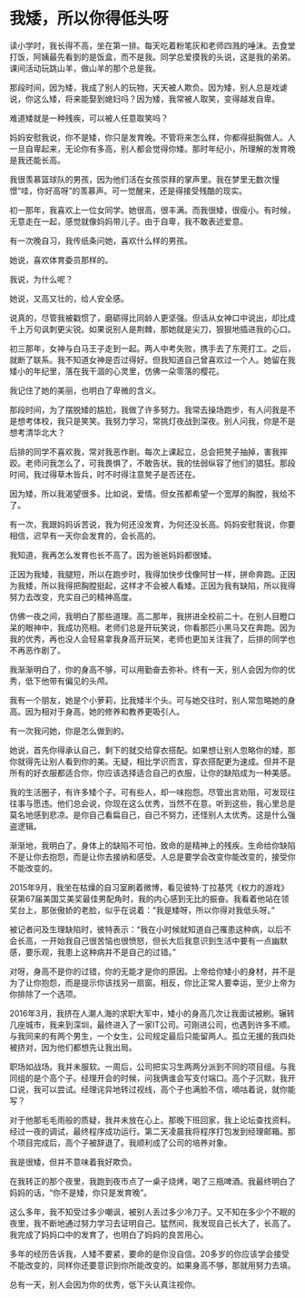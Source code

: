 # 我矮，所以你得低头呀

读小学时，我长得不高，坐在第一排。每天吃着粉笔灰和老师四溅的唾沫。去食堂打饭，阿姨最先看到的是饭盒，而不是我。同学总爱摸我的头说，这是我的弟弟。课间活动玩跳山羊，做山羊的那个总是我。 

那段时间，因为矮，我成了别人的玩物，天天被人欺负。因为矮，别人总是戏谑说，你这么矮，将来能娶到媳妇吗？因为矮，我常被人取笑，变得越发自卑。 

难道矮就是一种残疾，可以被人任意取笑吗？ 

妈妈安慰我说，你不是矮，你只是发育晚。不管将来怎么样，你都得挺胸做人。人一旦自卑起来，无论你有多高，别人都会觉得你矮。那时年纪小，所理解的发育晚是我还能长高。 

我很羡慕篮球队的男孩，因为他们活在女孩崇拜的掌声里。我在梦里无数次憧憬“哇，你好高呀”的羡慕声。可一觉醒来，还是得接受残酷的现实。 

初一那年，我喜欢上一位女同学。她很高，很丰满。而我很矮，很瘦小。有时候，无意走在一起，感觉就像妈妈带儿子。由于自卑，我不敢表述爱意。 

有一次晚自习，我传纸条问她，喜欢什么样的男孩。 

她说，喜欢体育委员那样的。 

我说，为什么呢？ 

她说，又高又壮的，给人安全感。 

说真的，尽管我被戳惯了，磨砺得比同龄人更坚强。但话从女神口中说出，却比成千上万句讽刺更尖锐。如果说别人是荆棘，那她就是尖刀，狠狠地插进我的心口。 

初三那年，女神与白马王子走到一起。两人中考失败，携手去了东莞打工。之后，就断了联系。我不知道女神是否过得好。但我知道自己曾喜欢过一个人。她留在我矮小的年纪里，落在我干涸的心灵里，仿佛一朵零落的樱花。 

我记住了她的美丽，也明白了卑微的含义。 

那段时间，为了摆脱矮的尴尬，我做了许多努力。我常去操场跑步，有人问我是不是想考体校，我只是笑笑。我努力学习，常挑灯夜战到深夜。别人问我，你是不是想考清华北大？ 

后排的同学不喜欢我，常对我恶作剧。每次上课起立，总会把凳子抽掉，害我摔跤。老师问我怎么了，可我畏惧了，不敢告状。我的怯弱纵容了他们的猖狂。那段时间，我过得草木皆兵，时不时得注意凳子是否还在。 

因为矮，所以我渴望很多。比如说，爱情。但女孩都希望一个宽厚的胸膛，我给不了。 

有一次，我跟妈妈诉苦说，我为何还没发育，为何还没长高。妈妈安慰我说，你要相信，迟早有一天你会发育的，会长高的。 

我知道，我再怎么发育也长不高了。因为爸爸妈妈都很矮。 

正因为我矮，我腿短，所以在跑步时，我得加快步伐像阿甘一样，拼命奔跑。正因为我矮，所以我得把胸膛挺起，这样才不会被人看矮。正因为我有缺陷，所以我得努力去改变，充实自己的精神高度。 

仿佛一夜之间，我明白了那些道理。高二那年，我拼进全校前二十。在别人目瞪口呆的眼神中，我成功亮相。老师们总是开玩笑说，你看那匹小黑马又在奔跑。因为我的优秀，再也没人会轻易拿我身高开玩笑，老师也更加关注我了，后排的同学也不再恶作剧了。 

我渐渐明白了，你的身高不够，可以用勤奋去弥补。终有一天，别人会因为你的优秀，低下他带有偏见的头颅。 

我有一个朋友，她是个小萝莉，比我矮半个头。可与她交往时，别人常忽略她的身高。因为相对于身高，她的修养和教养更吸引人。 

有一次我问她，你是怎么做到的。 

她说，首先你得承认自己，剩下的就交给穿衣搭配。如果想让别人忽略你的矮，那你就得先让别人看到你的美。无疑，相比学识而言，穿衣搭配更为速成。但并不是所有的好衣服都适合你，你应该选择适合自己的衣服，让你的缺陷成为一种美感。 

我的生活圈子，有许多矮个子。可有些人，却一味抱怨。尽管出言劝阻，可发现往往事与愿违。他们总会说，你现在这么优秀，当然不在意。听到这些，我心里总是莫名地感到悲凉。是你自己看扁自己，自己不努力，还怪别人太优秀。这是什么强盗逻辑。 

渐渐地，我明白了。身体上的缺陷不可怕，致命的是精神上的残疾。生命给你缺陷不是让你去抱怨，而是让你去接纳和感受。人总是要学会改变你能改变的，接受你不能改变的。 

2015年9月，我坐在枯燥的自习室刷着微博，看见彼特·丁拉基凭《权力的游戏》获第67届美国艾美奖最佳男配角时，我的内心感到无比的振奋。我看着他站在领奖台上，那张傲娇的老脸，似乎在说着：“我是矮呀，所以你得对我低头呀。” 

被记者问及生理缺陷时，彼特表示：“我在小时候就知道自己罹患这种病，以后不会长高，一开始我自己很苦恼也很愤怒，但长大后我意识到生活中要有一点幽默感，要乐观，我患上这种病并不是自己的过错。” 

对呀，身高不是你的过错，你的无能才是你的原因。上帝给你矮小的身材，并不是为了让你抱怨，而是提示你该找另一扇窗。相反，你比正常人要幸运，至少上帝为你排除了一个选项。 

2016年3月，我挤在人潮人海的求职大军中，矮小的身高几次让我面试被刷。辗转几座城市，我来到深圳，最终进入了一家IT公司。可刚进公司，也遇到许多不顺。与我同来的有两个男生，一个女生，公司规定最后只能留两人。孤立无援的我四处被挤对，因为他们都想先让我出局。 

职场如战场。我并未服软。一周后，公司把实习生两两分派到不同的项目组。与我同组的是个高个子。经理开会的时候，问我俩谁会写支付端口。高个子沉默，我开口说，我可以尝试。经理诧异地转过视线，高个子也满脸不信，嘀咕着说，就你能写？ 

对于他那毛毛雨般的质疑，我并未放在心上。那晚下班回家，我上论坛查找资料。经过一夜的调试，最终程序成功运行。第二天凌晨我将程序打包发到经理邮箱。那个项目完成后，高个子被辞退了。我顺利成了公司的培养对象。 

我是很矮，但并不意味着我好欺负。 

在我转正的那个夜里，我跑到夜市点了一桌子烧烤，喝了三瓶啤酒。我最终明白了妈妈的话，“你不是矮，你只是发育晚”。 

这么多年，我不知受过多少嘲讽，被别人丢过多少冷刀子。又不知在多少个不眠的夜里，我不断地通过努力学习去证明自己。猛然间，我发现自己长大了，长高了。我完成了妈妈口中的发育了，也明白了妈妈的良苦用心。 

多年的经历告诉我，人矮不要紧，要命的是你没自信。20多岁的你应该学会接受不能改变的，同样你还要意识到你所能改变的。如果身高不够，那就用努力去填。 

总有一天，别人会因为你的优秀，低下头认真注视你。